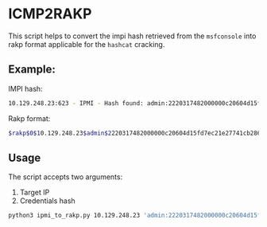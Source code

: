 # ICMP2RAKP

This script helps to convert the impi hash retrieved from the `msfconsole` into rakp format applicable for the `hashcat` cracking.

## Example:
IMPI hash:
```sh
10.129.248.23:623 - IPMI - Hash found: admin:2220317482000000c20604d15fd7ec21e27741cb28646942483fda89bcf74086ec15bec601520bafa123456789abcdefa123456789abcdef140561646d696e:fc85bc04c9023c6d79195edd0438d69b6761c096
```

Rakp format:
```sh
$rakp$0$10.129.248.23$admin$2220317482000000c20604d15fd7ec21e27741cb28646942483fda89bcf74086ec15bec601520bafa$123456789abcdefa123456789abcdef140561646d696e$fc85bc04c9023c6d79195edd0438d69b6761c096
```

## Usage
The script accepts two arguments:
1. Target IP
2. Credentials hash

```sh
python3 ipmi_to_rakp.py 10.129.248.23 'admin:2220317482000000c20604d15fd7ec21e27741cb28646942483fda89bcf74086ec15bec601520bafa123456789abcdefa123456789abcdef140561646d696e:fc85bc04c9023c6d79195edd0438d69b6761c096'
```
